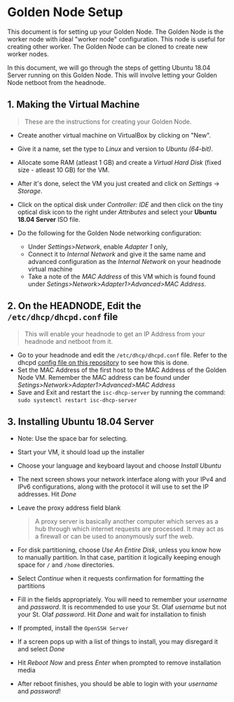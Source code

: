 # Golden Node Setup

This document is for setting up your Golden Node. The Golden Node is the worker node with ideal "worker node" configuration.
This node is useful for creating other worker. The Golden Node can be cloned to create new worker nodes. 

In this document, we will go through the steps of getting Ubuntu 18.04 Server running on this Golden Node. 
This will involve letting your Golden Node netboot from the headnode.

## 1. Making the Virtual Machine

> These are the instructions for creating your Golden Node.

* Create another virtual machine on VirtualBox by clicking on "New".
* Give it a name, set the type to *Linux* and version to *Ubuntu (64-bit)*.
* Allocate some RAM (atleast 1 GB) and create a *Virtual Hard Disk* (fixed size - atleast 10 GB) for the VM.
* After it's done, select the VM you just created and click on *Settings* &rarr; *Storage*.
* Click on the optical disk under *Controller: IDE* and then click on the tiny optical disk icon to the right under *Attributes* and select your **Ubuntu 18.04 Server** ISO file.


* Do the following for the Golden Node networking configuration: 
  * Under *Settings*>*Network*, enable *Adapter 1* only, 
  * Connect it to *Internal Network* and give it the same name and advanced configuration as the *Internal Network* on your headnode virtual machine
  * Take a note of the *MAC Address* of this VM which is found found under *Setings>Network>Adapter1>Advanced>MAC Address*.

## 2. On the HEADNODE, Edit the `/etc/dhcp/dhcpd.conf` file

> This will enable your headnode to get an IP Address from your headnode and netboot from it.

* Go to your headnode and edit the `/etc/dhcp/dhcpd.conf` file. Refer to the dhcpd [config file on this repository](config_files) to see how this is done. 
* Set the MAC Address of the first host to the MAC Address of the Golden Node VM. Remember the MAC address can be found under *Setings>Network>Adapter1>Advanced>MAC Address*
* Save and Exit and restart the `isc-dhcp-server` by running the command: `sudo systemctl restart isc-dhcp-server`


## 3. Installing Ubuntu 18.04 Server

* Note: Use the space bar for selecting.

* Start your VM, it should load up the installer
* Choose your language and keyboard layout and choose *Install Ubuntu*
* The next screen shows your network interface along with your IPv4 and IPv6 configurations, along with the protocol it will use to set the IP addresses. Hit *Done*
* Leave the proxy address field blank
  > A proxy server is basically another computer which serves as a hub through which internet requests are processed. 
  > It may act as a firewall or can be used to anonymously surf the web.

* For disk partitioning, choose *Use An Entire Disk*, unless you know how to manually partition.
In that case, partition it logically keeping enough space for `/` and `/home` directories.
* Select *Continue* when it requests confirmation for formatting the partitions
* Fill in the fields appropriately. You will need to remember your *username* and *password*.
It is recommended to use your St. Olaf *username* but not your St. Olaf *password*.
Hit *Done* and wait for installation to finish
* If prompted, install the `OpenSSH Server`
* If a screen pops up with a list of things to install, you may disregard it and select *Done*
* Hit *Reboot Now* and press *Enter* when prompted to remove installation media
* After reboot finishes, you should be able to login with your *username* and *password*!
